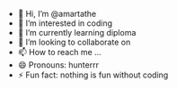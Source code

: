 - 👋 Hi, I’m @amartathe
- 👀 I’m interested in coding
- 🌱 I’m currently learning diploma
- 💞️ I’m looking to collaborate on 
- 📫 How to reach me ...
- 😄 Pronouns: hunterrr
- ⚡ Fun fact: nothing is fun without coding

<!---
amartathe/amartathe is a ✨ special ✨ repository because its `README.md` (this file) appears on your GitHub profile.
You can click the Preview link to take a look at your changes.
--->
